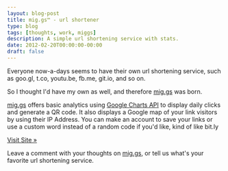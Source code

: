 ```yaml
---
layout: blog-post
title: mig.gs™ - url shortener
type: blog
tags: [thoughts, work, miggs]
description: A simple url shortening service with stats.
date: 2012-02-20T00:00:00-00:00
draft: false
---
```

Everyone now-a-days seems to have their own url shortening service, such as goo.gl, t.co, youtu.be, fb.me, git.io, and so on.

So I thought I'd have my own as well, and therefore [mig.gs](http://mig.gs) was born.

[mig.gs](http://mig.gs) offers basic analytics using [Google Charts API](https://developers.google.com/chart/) to display daily clicks and generate a QR code. It also displays a Google map of your link visitors by using their IP Address. You can make an account to save your links or use a custom word instead of a random code if you'd like, kind of like bit.ly

[Visit Site »](http://mig.gs)

Leave a comment with your thoughts on [mig.gs](http://mig.gs), or tell us what's your favorite url shortening service.
